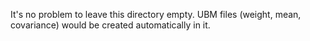 It's no problem to leave this directory empty. UBM files (weight, mean, covariance) would be created automatically in it.